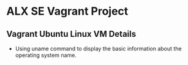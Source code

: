 # ALX SE Vagrant Project

## Vagrant Ubuntu Linux VM Details

- Using uname command to display the basic information about the operating system name.
